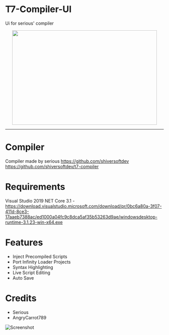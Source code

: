 # T7-Compiler-UI
Ui for serious' compiler 

<p align="center">
  <img width="460" height="300" src="https://github.com/ssnob/T7-Compiler-UI/blob/main/Idea/Assets/logo.png">
</p>

---
# Compiler
Compiler made by serious
https://github.com/shiversoftdev
https://github.com/shiversoftdev/t7-compiler

# Requirements
Visual Studio 2019
NET Core 3.1 - https://download.visualstudio.microsoft.com/download/pr/0bc6a80a-3f07-411d-8ce3-17aaeb7388ac/ed1000a04fc9c8dca5af35b53263d9ae/windowsdesktop-runtime-3.1.23-win-x64.exe

# Features
* Inject Precompiled Scripts
* Port Infinity Loader Projects
* Syntax Highlighting
* Live Script Editing
* Auto Save

# Credits
* Serious
* AngryCarrot789 

![Screenshot](https://github.com/ssnob/T7-Compiler-UI/blob/main/UI.png)

